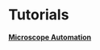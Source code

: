 # Tutorials

[**Microscope Automation**](https://github.com/department-of-vet-pathology-unizg/tutorials/blob/master/notebooks/microscope_automation.ipynb)
